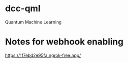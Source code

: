 # dcc-qml
Quantum Machine Learning

# Notes for webhook enabling
https://1f7ebd2e95fa.ngrok-free.app/
